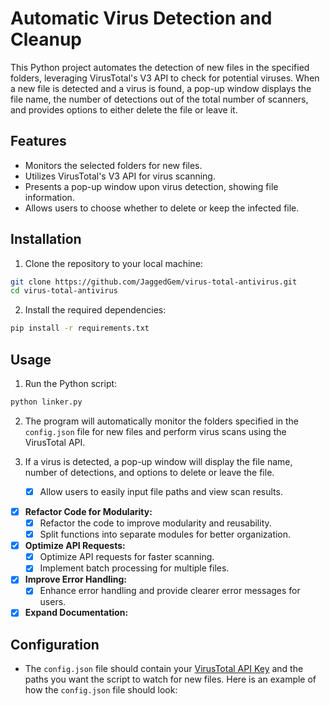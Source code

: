 # Automatic Virus Detection and Cleanup

This Python project automates the detection of new files in the specified folders, leveraging VirusTotal's V3 API to check for potential viruses. When a new file is detected and a virus is found, a pop-up window displays the file name, the number of detections out of the total number of scanners, and provides options to either delete the file or leave it.

## Features

- Monitors the selected folders for new files.
- Utilizes VirusTotal's V3 API for virus scanning.
- Presents a pop-up window upon virus detection, showing file information.
- Allows users to choose whether to delete or keep the infected file.

## Installation

1. Clone the repository to your local machine:

```bash
git clone https://github.com/JaggedGem/virus-total-antivirus.git
cd virus-total-antivirus
```

2. Install the required dependencies:

```bash
pip install -r requirements.txt
```

## Usage

1. Run the Python script:

```bash
python linker.py
```

2. The program will automatically monitor the folders specified in the `config.json` file for new files and perform virus scans using the VirusTotal API.

3. If a virus is detected, a pop-up window will display the file name, number of detections, and options to delete or leave the file.
   - [x] Allow users to easily input file paths and view scan results.

- [x] **Refactor Code for Modularity:**
   - [x] Refactor the code to improve modularity and reusability.
   - [x] Split functions into separate modules for better organization.

- [x] **Optimize API Requests:**
   - [x] Optimize API requests for faster scanning.
   - [x] Implement batch processing for multiple files.

- [x] **Improve Error Handling:**
   - [x] Enhance error handling and provide clearer error messages for users.

- [x] **Expand Documentation:**
## Configuration

- The `config.json` file should contain your [VirusTotal API Key](https://www.virustotal.com/gui/my-apikey) and the paths you want the script to watch for new files. Here is an example of how the `config.json` file should look:
